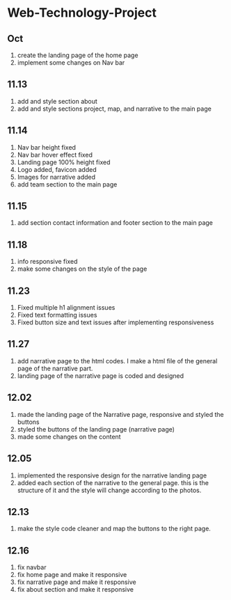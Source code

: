# Web-Technology-Project

## Oct
1. create the landing page of the home page
2. implement some changes on Nav bar

## 11.13
1. add and style section about
2. add and style sections project, map, and narrative to the main page 
 
## 11.14
1. Nav bar height fixed 
2. Nav bar hover effect fixed
3. Landing page 100% height fixed
4. Logo added, favicon added
5. Images for narrative added
6. add team section to the main page

## 11.15
1. add section contact information and footer section to the main page

## 11.18
1. info responsive fixed
2. make some changes on the style of the page

## 11.23
1. Fixed multiple h1 alignment issues
2. Fixed text formatting issues
3. Fixed button size and text issues after implementing responsiveness

## 11.27
1. add narrative page to the html codes. I make a html file of the general page of the narrative part.
2. landing page of the narrative page is coded and designed

## 12.02
1.  made the landing page of the Narrative page, responsive and styled the buttons
2. styled the buttons of the landing page (narrative page)
3. made some changes on the content

## 12.05
1. implemented the responsive design for the narrative landing page
2. added each section of the narrative to the general page. this is the structure of it and the style will change according to the photos.

## 12.13
1. make the style code cleaner and map the buttons to the right page.

## 12.16
1. fix navbar
2. fix home page and make it responsive
3. fix narrative page and make it responsive
4. fix about section and make it responsive